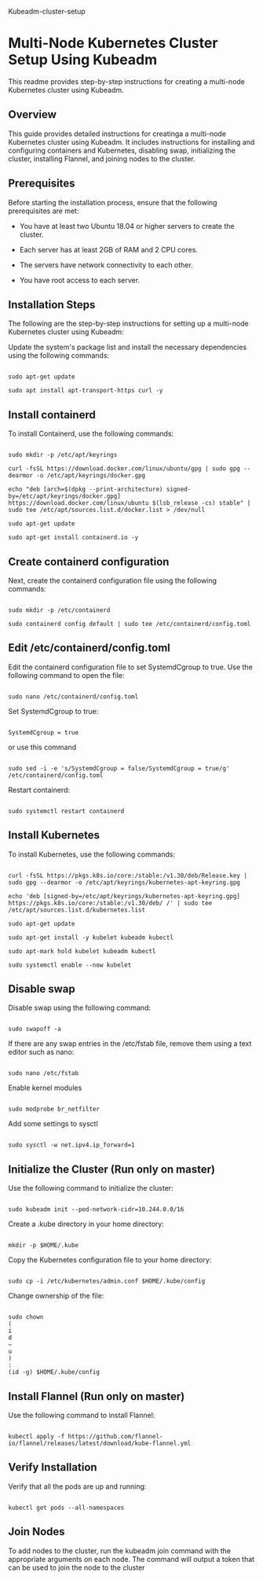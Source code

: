 Kubeadm-cluster-setup
# Multi-Node Kubernetes Cluster Setup Using Kubeadm

This readme provides step-by-step instructions for creating a multi-node Kubernetes cluster using Kubeadm.

## Overview

This guide provides detailed instructions for creatinga a multi-node Kubernetes cluster using Kubeadm. It includes instructions for installing and configuring containers and Kubernetes, disabling swap, initializing the cluster, installing Flannel, and joining nodes to the cluster.

## Prerequisites

Before starting the installation process, ensure that the following prerequisites are met:

- You have at least two Ubuntu 18.04 or higher servers to create the cluster.

- Each server has at least 2GB of RAM and 2 CPU cores.

- The servers have network connectivity to each other.

- You have root access to each server.

## Installation Steps

The following are the step-by-step instructions for setting up a multi-node Kubernetes cluster using Kubeadm:

Update the system's package list and install the necessary dependencies using the following commands:

```

sudo apt-get update

sudo apt install apt-transport-https curl -y

```

## Install containerd

To install Containerd, use the following commands:

```

sudo mkdir -p /etc/apt/keyrings

curl -fsSL https://download.docker.com/linux/ubuntu/gpg | sudo gpg --dearmor -o /etc/apt/keyrings/docker.gpg

echo "deb [arch=$(dpkg --print-architecture) signed-by=/etc/apt/keyrings/docker.gpg] https://download.docker.com/linux/ubuntu $(lsb_release -cs) stable" | sudo tee /etc/apt/sources.list.d/docker.list > /dev/null

sudo apt-get update

sudo apt-get install containerd.io -y

```

## Create containerd configuration

Next, create the containerd configuration file using the following commands:

```

sudo mkdir -p /etc/containerd

sudo containerd config default | sudo tee /etc/containerd/config.toml

```

## Edit /etc/containerd/config.toml

Edit the containerd configuration file to set SystemdCgroup to true. Use the following command to open the file:

```

sudo nano /etc/containerd/config.toml

```

Set SystemdCgroup to true:

```

SystemdCgroup = true

```

or use this command

```

sudo sed -i -e 's/SystemdCgroup = false/SystemdCgroup = true/g' /etc/containerd/config.toml

```

Restart containerd:

```

sudo systemctl restart containerd

```

## Install Kubernetes

To install Kubernetes, use the following commands:

```

curl -fsSL https://pkgs.k8s.io/core:/stable:/v1.30/deb/Release.key | sudo gpg --dearmor -o /etc/apt/keyrings/kubernetes-apt-keyring.gpg

echo 'deb [signed-by=/etc/apt/keyrings/kubernetes-apt-keyring.gpg] https://pkgs.k8s.io/core:/stable:/v1.30/deb/ /' | sudo tee /etc/apt/sources.list.d/kubernetes.list

sudo apt-get update

sudo apt-get install -y kubelet kubeadm kubectl

sudo apt-mark hold kubelet kubeadm kubectl

sudo systemctl enable --now kubelet

```

## Disable swap

Disable swap using the following command:

```

sudo swapoff -a

```

If there are any swap entries in the /etc/fstab file, remove them using a text editor such as nano:

```

sudo nano /etc/fstab

```

Enable kernel modules

```

sudo modprobe br_netfilter

```

Add some settings to sysctl

```

sudo sysctl -w net.ipv4.ip_forward=1

```

## Initialize the Cluster (Run only on master)

Use the following command to initialize the cluster:

```

sudo kubeadm init --pod-network-cidr=10.244.0.0/16

```

Create a .kube directory in your home directory:

```

mkdir -p $HOME/.kube

```

Copy the Kubernetes configuration file to your home directory:

```

sudo cp -i /etc/kubernetes/admin.conf $HOME/.kube/config

```

Change ownership of the file:

```

sudo chown 
(
i
d
−
u
)
:
(id -g) $HOME/.kube/config

```

## Install Flannel (Run only on master)

Use the following command to install Flannel:

```

kubectl apply -f https://github.com/flannel-io/flannel/releases/latest/download/kube-flannel.yml

```

## Verify Installation

Verify that all the pods are up and running:

```

kubectl get pods --all-namespaces

```

## Join Nodes

To add nodes to the cluster, run the kubeadm join command with the appropriate arguments on each node. The command will output a token that can be used to join the node to the cluster
